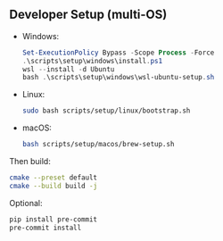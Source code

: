 ## Developer Setup (multi-OS)

- Windows:
  ```powershell
  Set-ExecutionPolicy Bypass -Scope Process -Force
  .\scripts\setup\windows\install.ps1
  wsl --install -d Ubuntu
  bash .\scripts\setup\windows\wsl-ubuntu-setup.sh
  ```
- Linux:
  ```bash
  sudo bash scripts/setup/linux/bootstrap.sh
  ```
- macOS:
  ```bash
  bash scripts/setup/macos/brew-setup.sh
  ```

Then build:
```bash
cmake --preset default
cmake --build build -j
```

Optional:
```bash
pip install pre-commit
pre-commit install
```
